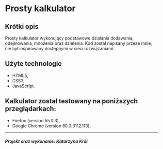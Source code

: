 Prosty kalkulator
=================

Krótki opis 
-------------------
Prosty kalkulator wykonujący podstawowe działania dodawania, odejmowania, mnożenia oraz dzielenia. Kod został napisany przeze mnie, nie był inspirowany dostępnymi w sieci rozwiązaniami.

Użyte technologie 
--------------------
- HTML5,
- CSS3,
- JavaScript.

Kalkulator został testowany na poniższych przeglądarkach:
-------------------
- Firefox (version 55.0.3),
- Google Chrome (version 60.0.3112.113).

--------------------
##### Projekt oraz wykonanie: Katarzyna Król